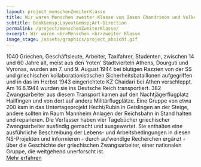 ```yaml
---
layout: project_menschenZweiterKlasse
title: Wir waren Menschen zweiter Klasse von Iason Chandrinos und Volker Mall
subtitle: Book&emsp;Layout&emsp;Art-Direction
permalink: /project/menschenZweiterKlasse/
excerpt: Wir waren <br>Menschen <br>zweiter Klasse
image_stage: /assets/graphics/project_absicht.gif
---
```

1040 Griechen, Geschäftsleute, Arbeiter, Taxifahrer, Studenten, zwischen 14 und 60 Jahre alt, meist aus den 'roten' Stadtvierteln Athens, Dourguti und Vyronas, wurden am 7. und 9. August 1944 bei blutigen Razzien von der SS und griechischen kollaborationistischen Sicherheitsbataillonen aufgegriffen und in das im Herbst 1943 eingerichtete KZ Chaidari bei Athen verschleppt. Am 16.8.1944 wurden sie ins Deutsche Reich transportiert.
382 Zwangsarbeiter aus diesem Transport kamen auf den Nachtjägerflugplatz Hailfingen und von dort auf andere Militärflugplätze. Eine Gruppe von etwa 200 kam in das Untertageprojekt Hecht/Rubin in Geislingen an der Steige, andere sollten im Raum Mannheim Anlagen der Reichsbahn in Stand halten und reparieren.
Die Verfasser haben vier Tagebücher griechischer Zwangsarbeiter ausfindig gemacht und ausgewertet. Sie enthalten eine ausführliche Beschreibung der Lebens- und Arbeitsbedingungen in diesen NS-Projekten und informieren - durch aufwendige Recherchen ergänzt - über die Geschichte der griechischen Zwangsarbeiter, einer nationalen Gruppe, die weitgehend unerforscht ist.
<br>
<a href="https://www.bod.de/buchshop/wir-waren-menschen-zweiter-klasse-iason-chandrinos-9783756298150">Mehr erfahren</a>

